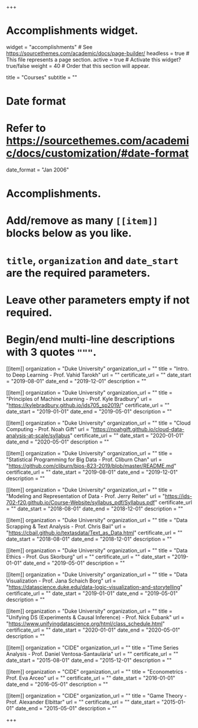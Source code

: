 +++
# Accomplishments widget.
widget = "accomplishments"  # See https://sourcethemes.com/academic/docs/page-builder/
headless = true  # This file represents a page section.
active = true  # Activate this widget? true/false
weight = 40  # Order that this section will appear.

title = "Courses"
subtitle = ""

# Date format
#   Refer to https://sourcethemes.com/academic/docs/customization/#date-format
date_format = "Jan 2006"

# Accomplishments.
#   Add/remove as many `[[item]]` blocks below as you like.
#   `title`, `organization` and `date_start` are the required parameters.
#   Leave other parameters empty if not required.
#   Begin/end multi-line descriptions with 3 quotes `"""`.

[[item]]
  organization = "Duke University"
  organization_url = ""
  title = "Intro. to Deep Learning - Prof. Vahid Tarokh"
  url = ""
  certificate_url = ""
  date_start = "2019-08-01"
  date_end = "2019-12-01"
  description = ""

[[item]]
  organization = "Duke University"
  organization_url = ""
  title = "Principles of Machine Learning - Prof. Kyle Bradbury"
  url = "https://kylebradbury.github.io/ids705_sp2019/"
  certificate_url = ""
  date_start = "2019-01-01"
  date_end = "2019-05-01"
  description = ""

[[item]]
  organization = "Duke University"
  organization_url = ""
  title = "Cloud Computing - Prof. Noah Gift"
  url = "https://noahgift.github.io/cloud-data-analysis-at-scale/syllabus"
  certificate_url = ""
  date_start = "2020-01-01"
  date_end = "2020-05-01"
  description = ""
  
[[item]]
  organization = "Duke University"
  organization_url = ""
  title = "Statistical Programming for Big Data - Prof. Cliburn Chan"
  url = "https://github.com/cliburn/bios-823-2019/blob/master/README.md"
  certificate_url = ""
  date_start = "2019-08-01"
  date_end = "2019-12-01"
  description = ""

[[item]]
  organization = "Duke University"
  organization_url = ""
  title = "Modeling and Representation of Data - Prof. Jerry Reiter"
  url = "https://ids-702-f20.github.io/Course-Website/syllabus_pdf/Syllabus.pdf"
  certificate_url = ""
  date_start = "2018-08-01"
  date_end = "2018-12-01"
  description = ""

[[item]]
  organization = "Duke University"
  organization_url = ""
  title = "Data Scrapping & Text Analysis - Prof. Chris Bail"
  url = "https://cbail.github.io/textasdata/Text_as_Data.html"
  certificate_url = ""
  date_start = "2018-08-01"
  date_end = "2018-12-01"
  description = ""

[[item]]
  organization = "Duke University"
  organization_url = ""
  title = "Data Ethics - Prof. Gus Skorburg"
  url = ""
  certificate_url = ""
  date_start = "2019-01-01"
  date_end = "2019-05-01"
  description = ""
  
[[item]]
  organization = "Duke University"
  organization_url = ""
  title = "Data Visualization - Prof. Jana Schaich Borg"
  url = "https://datascience.duke.edu/data-logic-visualization-and-storytelling"
  certificate_url = ""
  date_start = "2019-01-01"
  date_end = "2019-05-01"
  description = ""

[[item]]
  organization = "Duke University"
  organization_url = ""
  title = "Unifying DS (Experiments & Causal Inference) - Prof. Nick Eubank"
  url = "https://www.unifyingdatascience.org/html/class_schedule.html"
  certificate_url = ""
  date_start = "2020-01-01"
  date_end = "2020-05-01"
  description = ""

[[item]]
  organization = "CIDE"
  organization_url = ""
  title = "Time Series Analysis - Prof. Daniel Ventosa-Santaulària"
  url = ""
  certificate_url = ""
  date_start = "2015-08-01"
  date_end = "2015-12-01"
  description = ""
  
[[item]]
  organization = "CIDE"
  organization_url = ""
  title = "Econometrics - Prof. Eva Arceo"
  url = ""
  certificate_url = ""
  date_start = "2016-01-01"
  date_end = "2016-05-01"
  description = ""
  
[[item]]
  organization = "CIDE"
  organization_url = ""
  title = "Game Theory - Prof. Alexander Elbittar"
  url = ""
  certificate_url = ""
  date_start = "2015-01-01"
  date_end = "2015-05-01"
  description = ""


+++
